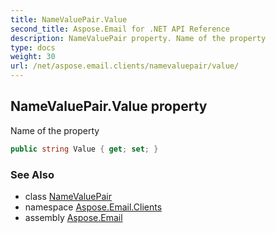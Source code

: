 ```yaml
---
title: NameValuePair.Value
second_title: Aspose.Email for .NET API Reference
description: NameValuePair property. Name of the property
type: docs
weight: 30
url: /net/aspose.email.clients/namevaluepair/value/
---
```

## NameValuePair.Value property

Name of the property

```csharp
public string Value { get; set; }
```

### See Also

* class [NameValuePair](../)
* namespace [Aspose.Email.Clients](../../namevaluepair/)
* assembly [Aspose.Email](../../../)


